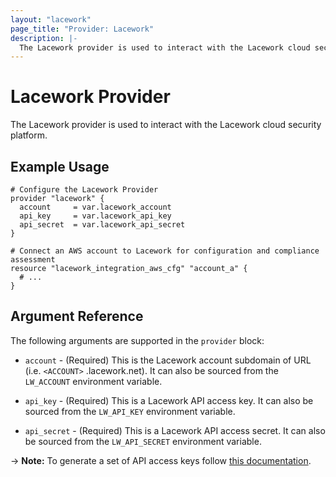 ```yaml
---
layout: "lacework"
page_title: "Provider: Lacework"
description: |-
  The Lacework provider is used to interact with the Lacework cloud security platform.
---
```


# Lacework Provider

The Lacework provider is used to interact with the Lacework cloud security platform.

## Example Usage

```hcl
# Configure the Lacework Provider
provider "lacework" {
  account     = var.lacework_account
  api_key     = var.lacework_api_key
  api_secret  = var.lacework_api_secret
}

# Connect an AWS account to Lacework for configuration and compliance assessment
resource "lacework_integration_aws_cfg" "account_a" {
  # ...
}
```

## Argument Reference

The following arguments are supported in the `provider` block:

* `account` - (Required) This is the Lacework account subdomain of URL (i.e. `<ACCOUNT>`
  .lacework.net). It can also be sourced from the `LW_ACCOUNT` environment variable.

* `api_key` - (Required) This is a Lacework API access key. It can also be sourced
  from the `LW_API_KEY` environment variable.

* `api_secret` - (Required) This is a Lacework API access secret. It can also be sourced
  from the `LW_API_SECRET` environment variable.

-> **Note:** To generate a set of API access keys follow [this documentation](https://support.lacework.com/hc/en-us/articles/360011403853-Generate-API-Access-Keys-and-Tokens).
